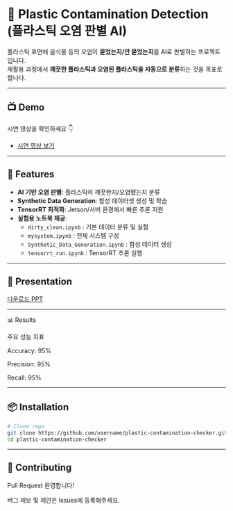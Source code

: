 # 🧴 Plastic Contamination Detection (플라스틱 오염 판별 AI)

플라스틱 표면에 음식물 등의 오염이 **묻었는지/안 묻었는지**를 AI로 판별하는 프로젝트입니다.  
재활용 과정에서 **깨끗한 플라스틱과 오염된 플라스틱을 자동으로 분류**하는 것을 목표로 합니다.

---

## 📺 Demo
시연 영상을 확인하세요 👇  
- [시연 영상 보기](https://youtu.be/your-demo-link)  

---

## 🚀 Features
- **AI 기반 오염 판별**: 플라스틱이 깨끗한지/오염됐는지 분류
- **Synthetic Data Generation**: 합성 데이터셋 생성 및 학습
- **TensorRT 최적화**: Jetson/서버 환경에서 빠른 추론 지원
- **실험용 노트북 제공**:  
  - `dirty_clean.ipynb` : 기본 데이터 분류 및 실험  
  - `mysystem.ipynb` : 전체 시스템 구성  
  - `Synthetic_Data_Generation.ipynb` : 합성 데이터 생성  
  - `tensorrt_run.ipynb` : TensorRT 추론 실행  

---

## 📑 Presentation
[다운로드 PPT](project_presentation.pptx)

---

📊 Results

주요 성능 지표 

Accuracy: 95%

Precision: 95%

Recall: 95%

---

## 📦 Installation

```bash
# Clone repo
git clone https://github.com/username/plastic-contamination-checker.git
cd plastic-contamination-checker
```

---

## 🤝 Contributing

Pull Request 환영합니다!

버그 제보 및 제안은 Issues에 등록해주세요.
